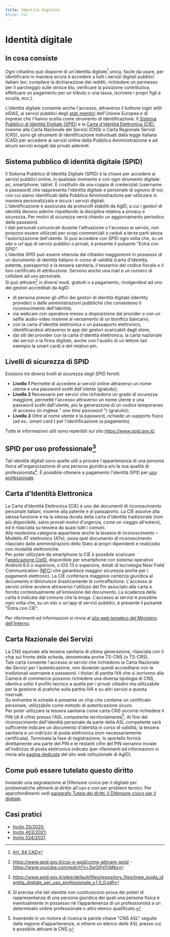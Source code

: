 ```yaml
---
title: Identità digitale
#hide: toc
---
```


# Identità digitale

## In cosa consiste

Ogni cittadino può disporre di un'identità digitale[^1] unica, facile da usare, per identificarsi in maniera sicura e accedere a tutti i servizi digitali pubblici italiani (es: compilare la dichiarazione dei redditi, richiedere un permesso per il parcheggio sulle strisce blu, verificare la posizione contributiva, effettuare un pagamento per un tributo o una tassa, iscrivere i propri figli a scuola, ecc.).

[^1]: [Art. 64 CAD](http://www.normattiva.it/uri-res/N2Ls?urn:nir:stato:decreto.legislativo:2005-03-07;82!vig=2022-01-12~art64)

L'identità digitale consente anche l'accesso, attraverso il bottone login with eIDAS, ai servizi pubblici degli [stati membri](https://www.eid.gov.it/eidas-node-status) dell'Unione Europea e di imprese che l'hanno scelta come strumento di identificazione.
Il [Sistema Pubblico di Identità Digitale (SPID)](https://www.spid.gov.it/) e la [Carta d'Identità Elettronica (CIE)](https://www.cartaidentita.interno.gov.it/), insieme alla Carta Nazionale dei Servizi (CNS) o Carta Regionale Servizi (CRS), sono gli strumenti di identificazione individuati dalla legge italiana (CAD) per accedere ai servizi online della Pubblica Amministrazione e ad alcuni servizi erogati dai privati aderenti.

## Sistema pubblico di identità digitale (SPID)

Il Sistema Pubblico di Identità Digitale (SPID) è la chiave per accedere ai servizi pubblici online, in qualsiasi momento e con ogni strumento digitale: pc, smartphone, tablet. È costituito da una coppia di credenziali (username e password) che rappresenta l'identità digitale e personale di ognuno di noi, con cui siamo identificati dalla Pubblica Amministrazione per utilizzare in maniera personalizzata e sicura i servizi digitali.<br>
L'identificazione è assicurata da protocolli stabiliti da AgID, a cui i gestori di identità devono aderire rispettando la disciplina relativa a privacy e sicurezza. Per motivi di sicurezza verrà chiesto un aggiornamento periodico della password.<br>
I dati personali comunicati durante l'attivazione o l'accesso ai servizi, non possono essere utilizzati per scopi commerciali o ceduti a terze parti senza l'autorizzazione dell'utente.
Si può accedere con SPID ogni volta che, su un sito o un'app di servizi pubblici o privati, è presente il pulsante "Entra con SPID".<br>
L'identità SPID può essere ottenuta dai cittadini maggiorenni in possesso di un documento di
identità italiano in corso di validità (carta d'identità, patente, passaporto) e la tessera sanitaria, il tesserino del codice fiscale o il loro certificato di attribuzione. Servono anche una mail e un numero di cellulare ad uso personale.<br>
Si può attivare[^2] in diversi modi, gratuiti o a pagamento, rivolgendosi ad uno dei gestori accreditati da AgID:

- di persona presso gli uffici dei gestori di identità digitale (identity provider) o delle amministrazioni pubbliche che consentono il riconoscimento dell'identità;
- via webcam con operatore messo a disposizione dal provider o con un selfie audio-video insieme al versamento di un bonifico bancario;
- con la carta d'identità elettronica o un passaporto elettronico, identificandosi attraverso le app dei gestori scaricabili dagli store;
- dai siti dei provider con la carta d'identità elettronica, la carta nazionale dei servizi o la firma digitale, anche con l'ausilio di un lettore (ad esempio la smart card) e del relativo pin.

## Livelli di sicurezza di SPID

Esistono tre diversi livelli di sicurezza degli SPID forniti:

- **Livello 1** Permette di accedere ai servizi online attraverso un nome utente e una password scelti dall'utente (gratuito);
- **Livello 2** Necessario per servizi che richiedono un grado di sicurezza maggiore, permette l'accesso attraverso un nome utente e una password scelti dall'utente, più la generazione di un codice temporaneo di accesso (in inglese " _one time password_ ") (gratuito);
- **Livello 3** Oltre al nome utente e la password, richiede un supporto fisico (ad es.: _smart card_ ) per l'identificazione (a pagamento).

Tutte le informazioni utili sono reperibili sul sito <https://www.spid.gov.it/>.

[^2]: <https://www.spid.gov.it/cos-e-spid/come-attivare-spid/> - <https://www.youtube.com/watch?v=3wGtFeTnMks>


## SPID per uso professionale[^3]

Tali identità digitali sono quelle utili a provare l'appartenenza di una persona fisica all'organizzazione di una persona giuridica e/o la sua qualità di professionista[^4]. È possibile ottenere a pagamento l'identità SPID per [uso professionale](https://www.agid.gov.it/it/piattaforme/spid).

[^3]: <https://www.agid.gov.it/sites/default/files/repository_files/linee_guida_identita_digitale_per_uso_professionale_v.1.0_0.pdf>

[^4]: Si precisa che tali identità non costituiscono prova dei poteri di rappresentanza di una persona giuridica dei quali una persona fisica è eventualmente in possesso né l’appartenenza di un professionista a un determinato ordine professionale o altro elenco qualificato.
## Carta d'Identità Elettronica

La Carta d'Identità Elettronica (CIE) è uno dei documenti di riconoscimento personale italiani,
insieme alla patente e al passaporto. La CIE assolve alla stessa funzione e ha la stessa durata della carta d'identità tradizionale (non più disponibile, salvo provati motivi d'urgenza, come un viaggio all'estero), ed è rilasciata su tessera da quasi tutti i comuni.<br>
Alla medesima categoria appartiene anche la tessera di riconoscimento – Modello AT elettronico (ATe), ossia quel documento di riconoscimento rilasciato dalle amministrazioni dello Stato ai propri dipendenti e realizzato con modalità elettroniche.<br>
Per poter utilizzare da smartphone la CIE è possibile scaricare l'[applicazione CieID](https://www.cartaidentita.interno.gov.it/identificazione-digitale/cie-id/), disponibile per smartphone con sistema operativo Android 6.0 o superiore, o iOS 13 o superiore, dotati di tecnologia Near Field Communication ([NFC](https://it.wikipedia.org/wiki/Near_Field_Communication)) che garantisce maggior sicurezza anche per i pagamenti elettronici. La CIE conferisce maggiore certezza giuridica al documento e diminuisce drasticamente la contraffazione. L'accesso ai servizi online avviene attraverso l'utilizzo del Pin associato alla carta e fornito contestualmente all'emissione del documento. La scadenza della carta è indicata dal comune che la eroga. L'accesso ai servizi è possibile ogni volta che, su un sito o un'app di servizi pubblici, è presente il pulsante "Entra con CIE".

Per riferimenti ed informazioni si rinvia al [sito web tematico del Ministero dell'Interno](https://www.cartaidentita.interno.gov.it/).

## Carta Nazionale dei Servizi

La CNS equivale alla tessera sanitaria di ultima generazione, rilasciata con il chip sul fronte della scheda, denominata anche TS-CNS (o TS-CRS).<br>
Tale carta consente l'accesso ai servizi che richiedono la Carta Nazionale dei Servizi per l'autenticazione, non dovendo quindi accreditarsi con le tradizionali username e password. I titolari di partita IVA che si iscrivono alla Camera di commercio possono richiedere una diversa tipologia di CNS, identica sotto il profilo tecnico a quella per i privati cittadini ma utilizzabile per la gestione di pratiche sulla partita IVA e su altri servizi a questa riservati.<br>
Su entrambe le schede è presente un chip che contiene un certificato personale, utilizzabile come
metodo di autenticazione sicuro.<br>
Per poter utilizzare la tessera sanitaria come carta CNS occorre richiedere il PIN (di 8 cifre) presso l'ASL competente territorialmente[^5]. Al fine del riconoscimento dell'identità personale da parte della ASL competente sarà sufficiente indicare un documento d'identità in corso di validità, la tessera sanitaria e un indirizzo di posta elettronica (non necessariamente certificata). Terminata la fase di registrazione, lo sportello fornirà direttamente una parte del PIN e le restanti cifre del PIN verranno inviate all'indirizzo di posta elettronica indicato (per riferimenti ed informazioni si rinvia alla [pagina dedicata](https://www.agid.gov.it/it/piattaforme/carta-nazionale-servizi) del sito web istituzionale di AgID).

[^5]: Inserendo in un motore di ricerca le parole chiave "CNS ASL" seguite dalla regione d'appartenenza, si ottiene un elenco delle ASL presso cui è possibile attivare la CNS.

## Come può essere tutelato questo diritto

Inviando una segnalazione al Difensore civico per il digitale per problematiche attinenti al diritto all'uso e non per problemi tecnici. Per approfondimenti vedi [paragrafo Tutela dei diritti: il Difensore civico per il digitale](tutela-dei-diritti.md).

## Casi pratici

- [Invito 25/2020](https://www.agid.gov.it/sites/default/files/repository_files/adg-2020-0014867-allegato-segnalazione_77_2020_invito25-2020.pdf);
- [Invito 403/2021](https://www.agid.gov.it/sites/default/files/repository_files/adg-2021-0007930-allegato-segnalazione_773_2021_invito403-2021.pdf);
- [Invito 524/2021](https://www.agid.gov.it/sites/default/files/repository_files/adg-2021-0008816-allegato-segnalazione_6_2021_invito524-2021.pdf).
